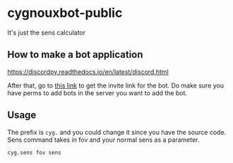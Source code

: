 # cygnouxbot-public
It's just the sens calculator

## How to make a bot application

https://discordpy.readthedocs.io/en/latest/discord.html

After that, go to [this link](https://discordapi.com/permissions.html) to get the invite link for the bot.
Do make sure you have perms to add bots in the server you want to add the bot.

## Usage

The prefix is `cyg.` and you could change it since you have the source code.
Sens command takes in fov and your normal sens as a parameter.
```
cyg.sens fov sens
```
